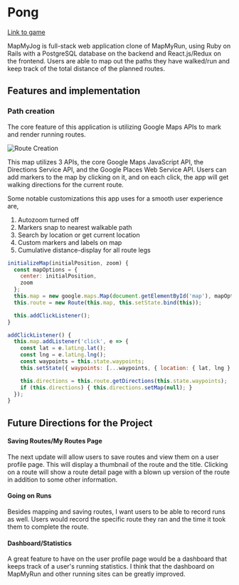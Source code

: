 # Pong

<!-- * Description of App and features
* Screenshot of sample route
* Screenshot of API tests in Postman -->


[Link to game](https://npl22.github.io/pong)


MapMyJog is full-stack web application clone of MapMyRun, using Ruby on Rails with a PostgreSQL database on the backend and React.js/Redux on the frontend. Users are able to map out the paths they have walked/run and keep track of the total distance of the planned routes.

## Features and implementation

### Path creation

The core feature of this application is utilizing Google Maps APIs to mark and render running routes.

![Route Creation](app/assets/images/map_creation.png)


This map utilizes 3 APIs, the core Google Maps JavaScript API, the Directions Service API, and the Google Places Web Service API. Users can add markers to the map by clicking on it, and on each click, the app will get walking directions for the current route.

Some notable customizations this app uses for a smooth user experience are,
1) Autozoom turned off
2) Markers snap to nearest walkable path
3) Search by location or get current location
4) Custom markers and labels on map
5) Cumulative distance-display for all route legs



```javascript
initializeMap(initialPosition, zoom) {
  const mapOptions = {
    center: initialPosition,
    zoom
  };
  this.map = new google.maps.Map(document.getElementById('map'), mapOptions);
  this.route = new Route(this.map, this.setState.bind(this));

  this.addClickListener();
}

addClickListener() {
  this.map.addListener('click', e => {
    const lat = e.latLng.lat();
    const lng = e.latLng.lng();
    const waypoints = this.state.waypoints;
    this.setState({ waypoints: [...waypoints, { location: { lat, lng } }]});

    this.directions = this.route.getDirections(this.state.waypoints);
    if (this.directions) { this.directions.setMap(null); }
  });
}
```

## Future Directions for the Project

#### Saving Routes/My Routes Page

The next update will allow users to save routes and view them on a user profile page. This will display a thumbnail of the route and the title. Clicking on a route will show a route detail page with a blown up version of the route in addition to some other information.

#### Going on Runs

Besides mapping and saving routes, I want users to be able to record runs as well.  Users would record the specific route they ran and the time it took them to complete the route.

#### Dashboard/Statistics

A great feature to have on the user profile page would be a dashboard that keeps track of a user's running statistics.  I think that the dashboard on MapMyRun and other running sites can be greatly improved.
